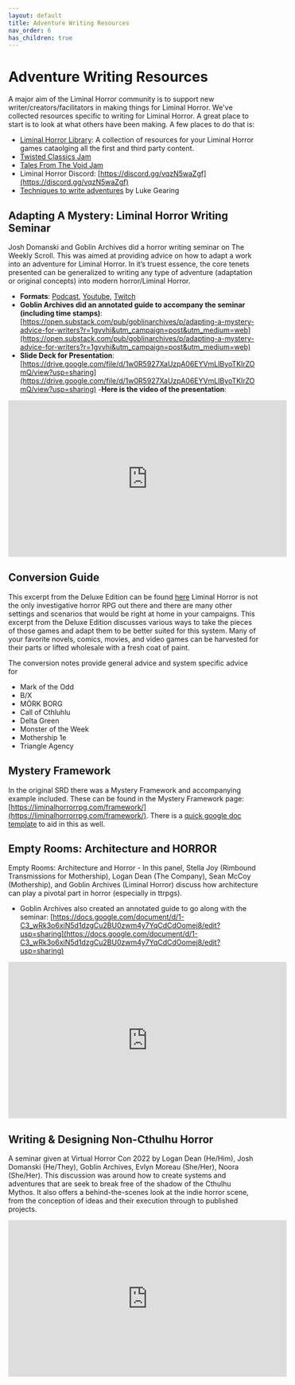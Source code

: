 ```yaml
---
layout: default
title: Adventure Writing Resources
nav_order: 6
has_children: true
---
```


# Adventure Writing Resources
A major aim of the Liminal Horror community is to support new writer/creators/facilitators in making things for Liminal Horror. We've collected resources specific to writing for Liminal Horror. A great place to start is to look at what others have been making. A few places to do that is:
- [Liminal Horror Library](https://liminalhorrorlibrary.com/): A collection of resources for your Liminal Horror games cataolging all the first and third party content.
- [Twisted Classics Jam](https://itch.io/jam/liminal-horror-twisted-classics-jam)
- [Tales From The Void Jam](https://itch.io/jam/tales-from-the-void)
- Liminal Horror Discord: [https://discord.gg/vqzN5waZgf](https://discord.gg/vqzN5waZgf)
- [Techniques to write adventures](https://lukegearing.blot.im/techniques-to-write-adventures) by Luke Gearing

## Adapting A Mystery: Liminal Horror Writing Seminar
Josh Domanski and Goblin Archives did a horror writing seminar on The Weekly Scroll. This was aimed at providing advice on how to adapt a work into an adventure for Liminal Horror. In it’s truest essence, the core tenets presented can be generalized to writing any type of adventure (adaptation or original concepts) into modern horror/Liminal Horror.
- **Formats**: [Podcast](https://podcasters.spotify.com/pod/show/theweeklyscroll/episodes/Liminal-Horror-Writing-Seminar-1-Adapting-a-Mystery-e2k4v4p), [Youtube](https://www.youtube.com/watch?v=b7N5ywYLaWk), [Twitch](https://m.twitch.tv/TheWeeklyScroll?desktop-redirect=true)
- **Goblin Archives did an annotated guide to accompany the seminar (including time stamps)**: [https://open.substack.com/pub/goblinarchives/p/adapting-a-mystery-advice-for-writers?r=1gvvhi&utm_campaign=post&utm_medium=web](https://open.substack.com/pub/goblinarchives/p/adapting-a-mystery-advice-for-writers?r=1gvvhi&utm_campaign=post&utm_medium=web)
- **Slide Deck for Presentation**: [https://drive.google.com/file/d/1w0R5927XaUzpA06EYVmLIByoTKIrZOmQ/view?usp=sharing](https://drive.google.com/file/d/1w0R5927XaUzpA06EYVmLIByoTKIrZOmQ/view?usp=sharing)
-**Here is the video of the presentation**:
<iframe width="560" height="315" src="https://www.youtube.com/embed/b7N5ywYLaWk?si=nmZCmQPl1-yWICP3&amp;start=68" title="YouTube video player" frameborder="0" allow="accelerometer; autoplay; clipboard-write; encrypted-media; gyroscope; picture-in-picture; web-share" referrerpolicy="strict-origin-when-cross-origin" allowfullscreen></iframe>

## Conversion Guide
This excerpt from the Deluxe Edition can be found [here](https://docs.google.com/document/d/1-gDK9oEpdlQQMAamFjifb_JxqPZKa09p7mX2mhSwffA/edit?usp=sharing)
Liminal Horror is not the only investigative horror RPG out there and there are many other settings and scenarios that would be right at home in your campaigns. This excerpt from the Deluxe Edition discusses various ways to take the pieces of those games and adapt them to be better suited for this system. Many of your favorite novels, comics, movies, and video games can be harvested for their parts or lifted wholesale with a fresh coat of paint.

The conversion notes provide general advice and system specific advice for
- Mark of the Odd
- B/X
- MÖRK BORG
- Call of Cthluhlu
- Delta Green
- Monster of the Week
- Mothership 1e
- Triangle Agency

## Mystery Framework
In the original SRD there was a Mystery Framework and accompanying example included. These can be found in the Mystery Framework page: [https://liminalhorrorrpg.com/framework/](https://liminalhorrorrpg.com/framework/). There is a [quick google doc template](https://docs.google.com/document/d/1h2KVL4owTgfal60nbN-mRa6s4G8cDm147gWiV95vNfw/edit#heading=h.55f43rllbon) to aid in this as well.

## Empty Rooms: Architecture and HORROR
Empty Rooms: Architecture and Horror - In this panel, Stella Joy (Rimbound Transmissions for Mothership), Logan Dean (The Company), Sean McCoy (Mothership), and Goblin Archives (Liminal Horror) discuss how architecture can play a pivotal part in horror (especially in ttrpgs).
- Goblin Archives also created an annotated guide to go along with the seminar: [https://docs.google.com/document/d/1-C3_wRk3o6xiN5d1dzgCu2BU0zwm4y7YqCdCdOomej8/edit?usp=sharing](https://docs.google.com/document/d/1-C3_wRk3o6xiN5d1dzgCu2BU0zwm4y7YqCdCdOomej8/edit?usp=sharing)

<iframe width="560" height="315" src="https://www.youtube.com/embed/_lFjSFGTBZ4?si=1MME9LbWuL9O5bRE" title="YouTube video player" frameborder="0" allow="accelerometer; autoplay; clipboard-write; encrypted-media; gyroscope; picture-in-picture; web-share" referrerpolicy="strict-origin-when-cross-origin" allowfullscreen></iframe>

## Writing & Designing Non-Cthulhu Horror
A seminar given at Virtual Horror Con 2022 by Logan Dean (He/Him), Josh Domanski (He/They), Goblin Archives, Evlyn Moreau (She/Her), Noora (She/Her). This discussion was around how to create systems and adventures that are seek to break free of the shadow of the Cthulhu Mythos. It also offers a behind-the-scenes look at the indie horror scene, from the conception of ideas and their execution through to published projects.

<iframe width="560" height="315" src="https://www.youtube.com/embed/_SyMnBYl0TA?si=LVkLrwBqo23uoo5h" title="YouTube video player" frameborder="0" allow="accelerometer; autoplay; clipboard-write; encrypted-media; gyroscope; picture-in-picture; web-share" referrerpolicy="strict-origin-when-cross-origin" allowfullscreen></iframe>

